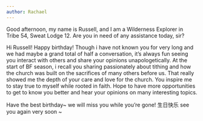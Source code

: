```yaml
---
author: Rachael
---
```


Good afternoon, my name is Russell, and I am a Wilderness Explorer in Tribe 54, Sweat Lodge 12. Are you in need of any assistance today, sir?

Hi Russell! Happy birthday! Though i have not known you for very long and we had maybe a grand total of half a conversation, it’s always fun seeing you interact with others and share your opinions unapologetically. At the start of BF season, i recall you sharing passionately about tithing and how the church was built on the sacrifices of many others before us. That really showed me the depth of your care and love for the church. You inspire me to stay true to myself while rooted in faith. Hope to have more opportunities to get to know you better and hear your opinions on many interesting topics.

Have the best birthday~ we will miss you while you’re gone! 生日快乐 see you again very soon ~
